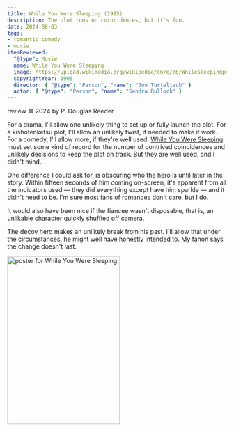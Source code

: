```yaml
---
title: While You Were Sleeping (1995)
description: The plot runs on coincidences, but it's fun.
date: 2024-08-03
tags:
- romantic comedy
- movie
itemReviewed:
  "@type": Movie
  name: While You Were Sleeping
  image: https://upload.wikimedia.org/wikipedia/en/e/e6/Whilesleepingposter.jpg
  copyrightYear: 1995
  director: { "@type": "Person", "name": "Jon Turteltaub" }
  actor: { "@type": "Person", "name": "Sandra Bullock" }
---
```

review © 2024 by P. Douglas Reeder

For a drama, I'll allow one unlikely thing to set up or fully launch the plot. For a kishōtenketsu plot, I'll allow an unlikely twist, if needed to make it work. For a comedy, I'll allow more, if they're well used. <u>While You Were Sleeping</u> must set some kind of record for the number of contrived coincidences and unlikely decisions to keep the plot on track. But they are well used, and I didn't mind.

One difference I could ask for, is obscuring who the hero is until later in the story. Within fifteen seconds of him coming on-screen, it's apparent from all the indicators used — they did everything except have him sparkle — and it didn't need to be. I'm sure most fans of romances don't care, but I do.

It would also have been nice if the fiancee wasn't disposable, that is, an unlikable character quickly shuffled off camera.

The decoy hero makes an unlikely break from his past. I'll allow that under the circumstances, he might well have honestly intended to. My fanon says the change doesn't last.

<div class="center-horizontal">
<img src="https://upload.wikimedia.org/wikipedia/en/e/e6/Whilesleepingposter.jpg" width="258" height="386" alt="poster for While You Were Sleeping">
</div>
